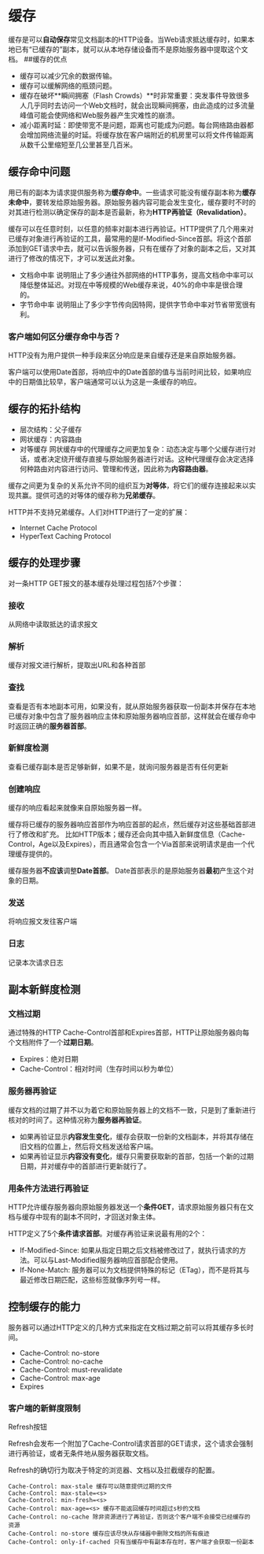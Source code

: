 # 缓存
缓存是可以**自动保存**常见文档副本的HTTP设备。当Web请求抵达缓存时，如果本地已有“已缓存的”副本，就可以从本地存储设备而不是原始服务器中提取这个文档。
##缓存的优点
* 缓存可以减少冗余的数据传输。
* 缓存可以缓解网络的瓶颈问题。
* 缓存在破坏**瞬间拥塞（Flash Crowds）**时非常重要：突发事件导致很多人几乎同时去访问一个Web文档时，就会出现瞬间拥塞，由此造成的过多流量峰值可能会使网络和Web服务器产生灾难性的崩溃。
* 减小距离时延：即使带宽不是问题，距离也可能成为问题。每台网络路由器都会增加网络流量的时延。将缓存放在客户端附近的机房里可以将文件传输距离从数千公里缩短至几公里甚至几百米。
## 缓存命中问题
用已有的副本为请求提供服务称为**缓存命中**。一些请求可能没有缓存副本称为**缓存未命中**，要转发给原始服务器。原始服务器内容可能会发生变化，缓存要时不时的对其进行检测以确定保存的副本是否最新，称为**HTTP再验证（Revalidation）**。

缓存可以在任意时刻，以任意的频率对副本进行再验证。HTTP提供了几个用来对已缓存对象进行再验证的工具，最常用的是If-Modified-Since首部。将这个首部添加到GET请求中去，就可以告诉服务器，只有在缓存了对象的副本之后，又对其进行了修改的情况下，才可以发送此对象。

* 文档命中率 说明阻止了多少通往外部网络的HTTP事务，提高文档命中率可以降低整体延迟。对现在中等规模的Web缓存来说，40%的命中率是很合理的。
* 字节命中率 说明阻止了多少字节传向因特网，提供字节命中率对节省带宽很有利。

### 客户端如何区分缓存命中与否？
HTTP没有为用户提供一种手段来区分响应是来自缓存还是来自原始服务器。

客户端可以使用Date首部，将响应中的Date首部的值与当前时间比较，如果响应中的日期值比较早，客户端通常可以认为这是一条缓存的响应。

## 缓存的拓扑结构
* 层次结构：父子缓存
* 网状缓存：内容路由
* 对等缓存
网状缓存中的代理缓存之间更加复杂：动态决定与哪个父缓存进行对话，或者决定绕开缓存直接与原始服务器进行对话。这种代理缓存会决定选择何种路由对内容进行访问、管理和传送，因此称为**内容路由器**。

缓存之间更为复杂的关系允许不同的组织互为**对等体**，将它们的缓存连接起来以实现共赢。提供可选的对等体的缓存称为**兄弟缓存**。

HTTP并不支持兄弟缓存。人们对HTTP进行了一定的扩展：
* Internet Cache Protocol
* HyperText Caching Protocol

## 缓存的处理步骤
对一条HTTP GET报文的基本缓存处理过程包括7个步骤：
### 接收
从网络中读取抵达的请求报文
### 解析
缓存对报文进行解析，提取出URL和各种首部
### 查找
查看是否有本地副本可用，如果没有，就从原始服务器获取一份副本并保存在本地
已缓存对象中包含了服务器响应主体和原始服务器响应首部，这样就会在缓存命中时返回正确的**服务器首部**。
### 新鲜度检测
查看已缓存副本是否足够新鲜，如果不是，就询问服务器是否有任何更新
### 创建响应
缓存的响应看起来就像来自原始服务器一样。

缓存将已缓存的服务器响应首部作为响应首部的起点，然后缓存对这些基础首部进行了修改和扩充。
比如HTTP版本；缓存还会向其中插入新鲜度信息（Cache-Control，Age以及Expires），而且通常会包含一个Via首部来说明请求是由一个代理缓存提供的。

缓存服务器**不应该**调整**Date首部**。 Date首部表示的是原始服务器**最初**产生这个对象的日期。

### 发送
将响应报文发往客户端
### 日志
记录本次请求日志

## 副本新鲜度检测
### 文档过期
通过特殊的HTTP Cache-Control首部和Expires首部，HTTP让原始服务器向每个文档附件了一个**过期日期**。
* Expires：绝对日期
* Cache-Control：相对时间（生存时间以秒为单位）

### 服务器再验证
缓存文档的过期了并不以为着它和原始服务器上的文档不一致，只是到了重新进行核对的时间了。这种情况称为**服务器再验证**。
* 如果再验证显示**内容发生变化**，缓存会获取一份新的文档副本，并将其存储在旧文档的位置上，然后将文档发送给客户端。
* 如果再验证显示**内容没有变化**，缓存只需要获取新的首部，包括一个新的过期日期，并对缓存中的首部进行更新就行了。

### 用条件方法进行再验证
HTTP允许缓存服务器向原始服务器发送一个**条件GET**，请求原始服务器只有在文档与缓存中现有的副本不同时，才回送对象主体。

HTTP定义了5个**条件请求首部**。对缓存再验证来说最有用的2个：
* If-Modified-Since: <date> 如果从指定日期之后文档被修改过了，就执行请求的方法。可以与Last-Modified服务器响应首部配合使用。
* If-None-Match: <tags> 服务器可以为文档提供特殊的标记（ETag），而不是将其与最近修改日期匹配，这些标签就像序列号一样。

## 控制缓存的能力
服务器可以通过HTTP定义的几种方式来指定在文档过期之前可以将其缓存多长时间。

* Cache-Control: no-store
* Cache-Control: no-cache
* Cache-Control: must-revalidate
* Cache-Control: max-age
* Expires

### 客户端的新鲜度限制
Refresh按钮

Refresh会发布一个附加了Cache-Control请求首部的GET请求，这个请求会强制进行再验证，或者无条件地从服务器获取文档。

Refresh的确切行为取决于特定的浏览器、文档以及拦截缓存的配置。

```
Cache-Control: max-stale 缓存可以随意提供过期的文件
Cache-Control: max-stale=<s> 
Cache-Control: min-fresh=<s>
Cache-Control: max-age=<s> 缓存不能返回缓存时间超过s秒的文档
Cache-Control: no-cache 除非资源进行了再验证，否则这个客户端不会接受已经缓存的资源
Cache-Control: no-store 缓存应该尽快从存储器中删除文档的所有痕迹
Cache-Control: only-if-cached 只有当缓存中有副本存在时，客户端才会获取一份副本
```


